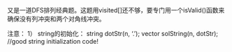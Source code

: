 又是一道DFS排列经典题。这题用visited[]还不够，要专门用一个isValid()函数来确保没有列冲突和两个对角线冲突。

注意： 
1） string的初始化： 
string dotStr(n, ‘.’); 
vector solString(n, dotStr); //good string initialization code!